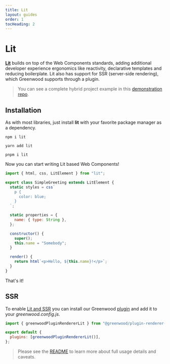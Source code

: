 ```yaml
---
title: Lit
layout: guides
order: 1
tocHeading: 2
---
```


# Lit

[**Lit**](https://lit.dev/) builds on top of the Web Components standards, adding additional developer experience ergonomics like reactivity, declarative templates and reducing boilerplate. Lit also has support for SSR (server-side rendering), which Greenwood supports through a plugin.

> You can see a complete hybrid project example in this [demonstration repo](https://github.com/thescientist13/greenwood-lit-ssr).

## Installation

As with most libraries, just install **lit** with your favorite package manager as a dependency.

<!-- prettier-ignore-start -->
<app-ctc-block variant="runners">

  ```shell
  npm i lit
  ```

  ```shell
  yarn add lit
  ```

  ```shell
  pnpm i lit
  ```

</app-ctc-block>

<!-- prettier-ignore-end -->

Now you can start writing Lit based Web Components!

<!-- prettier-ignore-start -->
<app-ctc-block variant="snippet" heading="src/components/greeting.js">

  ```js
  import { html, css, LitElement } from "lit";

  export class SimpleGreeting extends LitElement {
    static styles = css`
      p {
        color: blue;
      }
    `;

    static properties = {
      name: { type: String },
    };

    constructor() {
      super();
      this.name = "Somebody";
    }

    render() {
      return html`<p>Hello, ${this.name}!</p>`;
    }
  }
  ```

</app-ctc-block>

<!-- prettier-ignore-end -->

That's it!

## SSR

To enable [Lit and SSR](https://lit.dev/docs/ssr/overview/) you can install our Greenwood [plugin](https://github.com/ProjectEvergreen/greenwood/tree/master/packages/plugin-renderer-lit) and add it to your _greenwood.config.js_.

```js
import { greenwoodPluginRendererLit } from "@greenwood/plugin-renderer-lit";

export default {
  plugins: [greenwoodPluginRendererLit()],
};
```

> Please see the [README](https://github.com/ProjectEvergreen/greenwood/blob/master/packages/plugin-renderer-lit/README.md) to learn more about full usage details and caveats.
